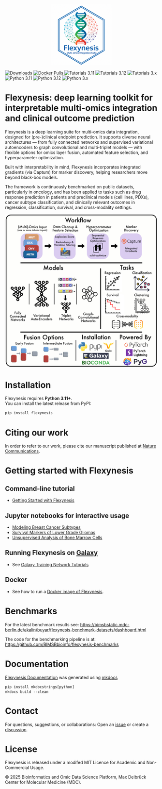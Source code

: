 
<p align="center">
  <img alt="logo" src="https://github.com/BIMSBbioinfo/flexynesis/raw/main/img/logo.png" width="40%">
</p>

[![Downloads](https://static.pepy.tech/badge/flexynesis)](https://pepy.tech/project/flexynesis)
[![Docker Pulls](https://img.shields.io/docker/pulls/borauyar/flexynesis?logo=docker)](https://hub.docker.com/r/borauyar/flexynesis)
![Tutorials 3.11](https://img.shields.io/github/actions/workflow/status/BIMSBbioinfo/flexynesis/tutorials.yml?branch=main&job=Tutorials%20Python%203.11&label=Tutorials:%20Python%203.11)
![Tutorials 3.12](https://img.shields.io/github/actions/workflow/status/BIMSBbioinfo/flexynesis/tutorials.yml?branch=main&job=Tutorials%20Python%203.12&label=Tutorials:%20Python%203.12)
![Tutorials 3.x](https://img.shields.io/github/actions/workflow/status/BIMSBbioinfo/flexynesis/tutorials.yml?branch=main&job=Tutorials%20Python%203.x&label=Tutorials:%20Python%203.x)
![Python 3.11](https://img.shields.io/github/actions/workflow/status/BIMSBbioinfo/flexynesis/models.yml?branch=main&job=Python%203.11&label=Models:%20Python%203.11)
![Python 3.12](https://img.shields.io/github/actions/workflow/status/BIMSBbioinfo/flexynesis/models.yml?branch=main&job=Python%203.12&label=Models:%20Python%203.12)
![Python 3.x](https://img.shields.io/github/actions/workflow/status/BIMSBbioinfo/flexynesis/models.yml?branch=main&job=Python%203.x&label=Models:%20Python%203.x%20(latest))

# Flexynesis: deep learning toolkit for interpretable multi-omics integration and clinical outcome prediction

Flexynesis is a deep learning suite for multi-omics data integration, designed for (pre-)clinical endpoint prediction. It supports diverse neural architectures — from fully connected networks and supervised variational autoencoders to graph convolutional and multi-triplet models — with flexible options for omics layer fusion, automated feature selection, and hyperparameter optimization.

Built with interpretability in mind, Flexynesis incorporates integrated gradients (via Captum) for marker discovery, helping researchers move beyond black-box models.

The framework is continuously benchmarked on public datasets, particularly in oncology, and has been applied to tasks such as drug response prediction in patients and preclinical models (cell lines, PDXs), cancer subtype classification, and clinically relevant outcomes in regression, classification, survival, and cross-modality settings.

<p align="center">
  <img alt="workflow" src="https://github.com/BIMSBbioinfo/flexynesis/raw/main/img/graphical_abstract.jpg">
</p>

# Installation

Flexynesis requires **Python 3.11+**.  
You can install the latest release from PyPI:

```bash
pip install flexynesis
```

# Citing our work

In order to refer to our work, please cite our manuscript published at [Nature Communications](https://www.nature.com/articles/s41467-025-63688-5). 

# Getting started with Flexynesis

## Command-line tutorial

- [Getting Started with Flexynesis](https://bimsbstatic.mdc-berlin.de/akalin/buyar/flexynesis/site/getting_started/)

## Jupyter notebooks for interactive usage

- [Modeling Breast Cancer Subtypes](https://github.com/BIMSBbioinfo/flexynesis/blob/main/examples/tutorials/brca_subtypes.ipynb)
- [Survival Markers of Lower Grade Gliomas](https://github.com/BIMSBbioinfo/flexynesis/blob/main/examples/tutorials/survival_subtypes_LGG_GBM.ipynb)
- [Unsupervised Analysis of Bone Marrow Cells](https://github.com/BIMSBbioinfo/flexynesis/blob/main/examples/tutorials/unsupervised_analysis_single_cell.ipynb)

## Running Flexynesis on [Galaxy](https://usegalaxy.eu/)

- See [Galaxy Training Network Tutorials](https://github.com/BIMSBbioinfo/flexynesis/discussions/107)

## Docker

- See how to run a [Docker image of Flexynesis](https://github.com/BIMSBbioinfo/flexynesis/discussions/110#discussion-8836611). 

# Benchmarks

For the latest benchmark results see: 
https://bimsbstatic.mdc-berlin.de/akalin/buyar/flexynesis-benchmark-datasets/dashboard.html

The code for the benchmarking pipeline is at: https://github.com/BIMSBbioinfo/flexynesis-benchmarks

# Documentation

[Flexynesis Documentation](https://bimsbstatic.mdc-berlin.de/akalin/buyar/flexynesis/site/getting_started/) was generated using [mkdocs](https://mkdocstrings.github.io/) 

```
pip install mkdocstrings[python]
mkdocs build --clean
```

# Contact

For questions, suggestions, or collaborations: Open an [issue](https://github.com/BIMSBbioinfo/flexynesis/issues) or create a [discussion](https://github.com/BIMSBbioinfo/flexynesis/discussions).  

# License 

Flexynesis is released under a modifed MIT Licence for Academic and Non-Commercial Usage. 

© 2025 Bioinformatics and Omic Data Science Platform, Max Delbrück Center for Molecular Medicine (MDC).


